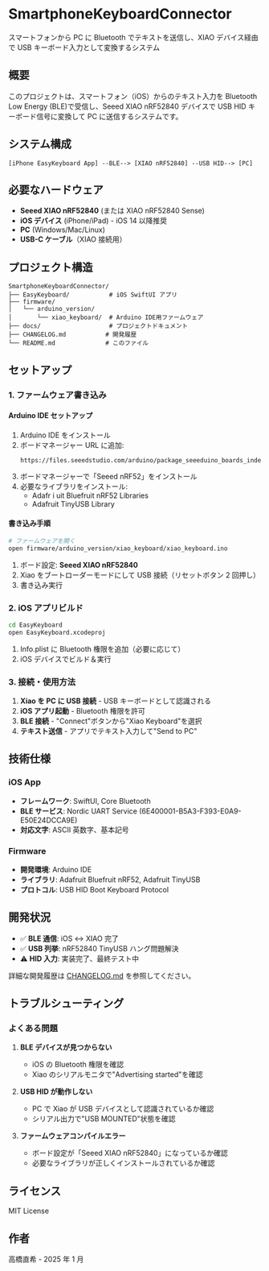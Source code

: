 # SmartphoneKeyboardConnector

スマートフォンから PC に Bluetooth でテキストを送信し、XIAO デバイス経由で USB キーボード入力として変換するシステム

## 概要

このプロジェクトは、スマートフォン（iOS）からのテキスト入力を Bluetooth Low Energy (BLE)で受信し、Seeed XIAO nRF52840 デバイスで USB HID キーボード信号に変換して PC に送信するシステムです。

## システム構成

```
[iPhone EasyKeyboard App] --BLE--> [XIAO nRF52840] --USB HID--> [PC]
```

## 必要なハードウェア

- **Seeed XIAO nRF52840** (または XIAO nRF52840 Sense)
- **iOS デバイス** (iPhone/iPad) - iOS 14 以降推奨
- **PC** (Windows/Mac/Linux)
- **USB-C ケーブル**（XIAO 接続用）

## プロジェクト構造

```
SmartphoneKeyboardConnector/
├── EasyKeyboard/           # iOS SwiftUI アプリ
├── firmware/
│   └── arduino_version/
│       └── xiao_keyboard/  # Arduino IDE用ファームウェア
├── docs/                   # プロジェクトドキュメント
├── CHANGELOG.md           # 開発履歴
└── README.md              # このファイル
```

## セットアップ

### 1. ファームウェア書き込み

#### Arduino IDE セットアップ

1. Arduino IDE をインストール
2. ボードマネージャー URL に追加:
   ```
   https://files.seeedstudio.com/arduino/package_seeeduino_boards_index.json
   ```
3. ボードマネージャーで「Seeed nRF52」をインストール
4. 必要なライブラリをインストール:
   - Adafr i uit Bluefruit nRF52 Libraries
   - Adafruit TinyUSB Library

#### 書き込み手順

```bash
# ファームウェアを開く
open firmware/arduino_version/xiao_keyboard/xiao_keyboard.ino
```

1. ボード設定: **Seeed XIAO nRF52840**
2. Xiao をブートローダーモードにして USB 接続（リセットボタン 2 回押し）
3. 書き込み実行

### 2. iOS アプリビルド

```bash
cd EasyKeyboard
open EasyKeyboard.xcodeproj
```

1. Info.plist に Bluetooth 権限を追加（必要に応じて）
2. iOS デバイスでビルド＆実行

### 3. 接続・使用方法

1. **Xiao を PC に USB 接続** - USB キーボードとして認識される
2. **iOS アプリ起動** - Bluetooth 権限を許可
3. **BLE 接続** - "Connect"ボタンから"Xiao Keyboard"を選択
4. **テキスト送信** - アプリでテキスト入力して"Send to PC"

## 技術仕様

### iOS App

- **フレームワーク**: SwiftUI, Core Bluetooth
- **BLE サービス**: Nordic UART Service (6E400001-B5A3-F393-E0A9-E50E24DCCA9E)
- **対応文字**: ASCII 英数字、基本記号

### Firmware

- **開発環境**: Arduino IDE
- **ライブラリ**: Adafruit Bluefruit nRF52, Adafruit TinyUSB
- **プロトコル**: USB HID Boot Keyboard Protocol

## 開発状況

- ✅ **BLE 通信**: iOS ↔ XIAO 完了
- ✅ **USB 列挙**: nRF52840 TinyUSB ハング問題解決
- ⚠️ **HID 入力**: 実装完了、最終テスト中

詳細な開発履歴は [CHANGELOG.md](CHANGELOG.md) を参照してください。

## トラブルシューティング

### よくある問題

1. **BLE デバイスが見つからない**

   - iOS の Bluetooth 権限を確認
   - Xiao のシリアルモニタで"Advertising started"を確認

2. **USB HID が動作しない**

   - PC で Xiao が USB デバイスとして認識されているか確認
   - シリアル出力で"USB MOUNTED"状態を確認

3. **ファームウェアコンパイルエラー**
   - ボード設定が「Seeed XIAO nRF52840」になっているか確認
   - 必要なライブラリが正しくインストールされているか確認

## ライセンス

MIT License

## 作者

高橋直希 - 2025 年 1 月
